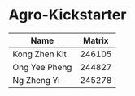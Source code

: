 # Agro-Kickstarter



| Name | Matrix |
| ------------- | ------------- |
| Kong Zhen Kit  | 246105  |
| Ong Yee Pheng  | 244827  |
| Ng Zheng Yi  | 245278  |

